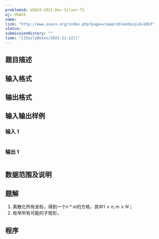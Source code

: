 ```yaml
---
problemid: USACO-2021-Dec-Silver-T2
oj: USACO
name: 
link: "http://www.usaco.org/index.php?page=viewproblem2&cpid=1063"
status: 
submissionHistory: ""
time: "[[DailyNotes/2021-12-12]]"
---
```


## 题目描述

## 输入格式

## 输出格式

## 输入输出样例
### 输入 1
```

```
### 输出 1
```

```
## 数据范围及说明

## 题解
1. 离散化所有坐标，得到一个$n*m$的方格，其中$1\leq n,m \leq N$；
2. 枚举所有可能的子矩形，
## 程序
```cpp

```